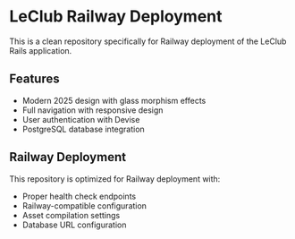 # LeClub Railway Deployment

This is a clean repository specifically for Railway deployment of the LeClub Rails application.

## Features
- Modern 2025 design with glass morphism effects
- Full navigation with responsive design
- User authentication with Devise
- PostgreSQL database integration

## Railway Deployment
This repository is optimized for Railway deployment with:
- Proper health check endpoints
- Railway-compatible configuration
- Asset compilation settings
- Database URL configuration